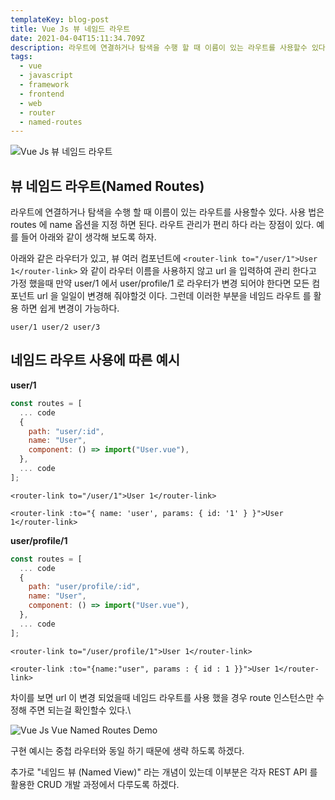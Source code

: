 ```yaml
---
templateKey: blog-post
title: Vue Js 뷰 네임드 라우트
date: 2021-04-04T15:11:34.709Z
description: 라우트에 연결하거나 탐색을 수행 할 때 이름이 있는 라우트를 사용할수 있다. 사용 법은 routes 에 name 옵션을 지정 하면 된다. 라우트 관리가 편리 하다 라는 장점이 있다.
tags:
  - vue
  - javascript
  - framework
  - frontend
  - web
  - router
  - named-routes
---
```


![Vue Js 뷰 네임드 라우트](/assets/vue-logo.png "Vue Js 뷰 네임드 라우트")

## 뷰 네임드 라우트(Named Routes)

라우트에 연결하거나 탐색을 수행 할 때 이름이 있는 라우트를 사용할수 있다. 사용 법은 routes 에 name 옵션을 지정 하면 된다. 라우트 관리가 편리 하다 라는 장점이 있다. 예를 들어 아래와 같이 생각해 보도록 하자.

아래와 같은 라우터가 있고, 뷰 여러 컴포넌트에 `<router-link to="/user/1">User 1</router-link>` 와 같이 라우터 이름을 사용하지 않고 url 을 입력하여 관리 한다고 가정 했을때 만약 user/1 에서 user/profile/1 로 라우터가 변경 되어야 한다면 모든 컴포넌트 url 을 일일이 변경해 줘야할것 이다. 그런데 이러한 부분을 네임드 라우트 를 활용 하면 쉽게 변경이 가능하다.

`user/1 user/2 user/3`

## 네임드 라우트 사용에 따른 예시

**user/1**

```javascript
const routes = [
  ... code
  {
    path: "user/:id",
    name: "User",
    component: () => import("User.vue"),
  },
  ... code
];

```

```vue
<router-link to="/user/1">User 1</router-link>
```

```vue
<router-link :to="{ name: 'user', params: { id: '1' } }">User 1</router-link>
```

**user/profile/1**

```javascript
const routes = [
  ... code
  {
    path: "user/profile/:id",
    name: "User",
    component: () => import("User.vue"),
  },
  ... code
];

```

```vue
<router-link to="/user/profile/1">User 1</router-link>
```

```vue
<router-link :to="{name:"user", params : { id : 1 }}">User 1</router-link>
```

차이를 보면 url 이 변경 되었을때 네임드 라우트를 사용 했을 경우 route 인스턴스만 수정해 주면 되는걸 확인할수 있다.\

![Vue Js Vue Named Routes Demo](/assets/vue-js-vue-router-named-routes.png "Vue Js Vue Named Routes Demo")

구현 예시는 중첩 라우터와 동일 하기 때문에 생략 하도록 하겠다.

추가로 "네임드 뷰 (Named View)" 라는 개념이 있는데 이부분은 각자 REST API 를 활용한 CRUD 개발 과정에서 다루도록 하겠다.
